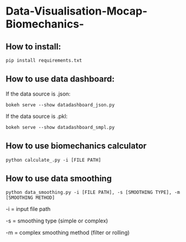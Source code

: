 # Data-Visualisation-Mocap-Biomechanics-

## How to install:
```
pip install requirements.txt
```
## How to use data dashboard:

If the data source is .json: 
```
bokeh serve --show datadashboard_json.py
```
If the data source is .pkl: 
```
bokeh serve --show datadashboard_smpl.py
```

## How to use biomechanics calculator
```
python calculate_.py -i [FILE PATH]
```

## How to use data smoothing
```
python data_smoothing.py -i [FILE PATH], -s [SMOOTHING TYPE], -m [SMOOTHING METHOD]
```
-i = input file path

-s = smoothing type (simple or complex)

-m = complex smoothing method (filter or rolling) 
